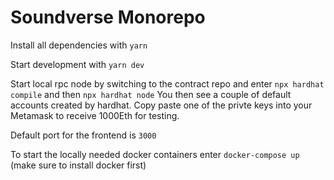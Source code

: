 # Soundverse Monorepo

Install all dependencies with `yarn`

Start development with `yarn dev`

Start local rpc node by switching to the contract repo and enter `npx hardhat compile`
and then `npx hardhat node`
You then see a couple of default accounts created by hardhat. Copy paste one of the privte keys into your Metamask to receive 1000Eth for testing.

Default port for the frontend is `3000`

To start the locally needed docker containers enter `docker-compose up` (make sure to install docker first)
